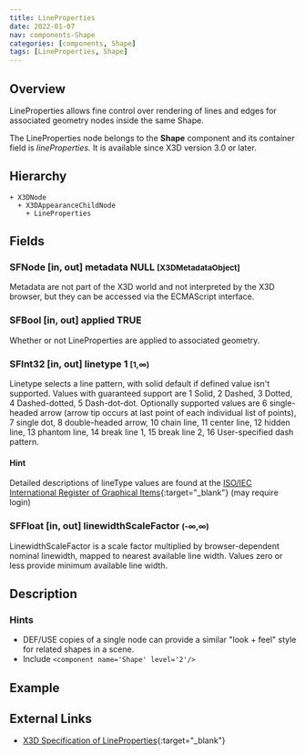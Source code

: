 ```yaml
---
title: LineProperties
date: 2022-01-07
nav: components-Shape
categories: [components, Shape]
tags: [LineProperties, Shape]
---
```

<style>
.post h3 {
  word-spacing: 0.2em;
}
</style>

## Overview

LineProperties allows fine control over rendering of lines and edges for associated geometry nodes inside the same Shape.

The LineProperties node belongs to the **Shape** component and its container field is *lineProperties.* It is available since X3D version 3.0 or later.

## Hierarchy

```
+ X3DNode
  + X3DAppearanceChildNode
    + LineProperties
```

## Fields

### SFNode [in, out] **metadata** NULL <small>[X3DMetadataObject]</small>

Metadata are not part of the X3D world and not interpreted by the X3D browser, but they can be accessed via the ECMAScript interface.

### SFBool [in, out] **applied** TRUE

Whether or not LineProperties are applied to associated geometry.

### SFInt32 [in, out] **linetype** 1 <small>[1,∞)</small>

Linetype selects a line pattern, with solid default if defined value isn't supported. Values with guaranteed support are 1 Solid, 2 Dashed, 3 Dotted, 4 Dashed-dotted, 5 Dash-dot-dot. Optionally supported values are 6 single-headed arrow (arrow tip occurs at last point of each individual list of points), 7 single dot, 8 double-headed arrow, 10 chain line, 11 center line, 12 hidden line, 13 phantom line, 14 break line 1, 15 break line 2, 16 User-specified dash pattern.

#### Hint

Detailed descriptions of lineType values are found at the [ISO/IEC International Register of Graphical Items](https://www.iso.org/jtc1/sc24/register){:target="_blank"} (may require login)

### SFFloat [in, out] **linewidthScaleFactor** <small>(-∞,∞)</small>

LinewidthScaleFactor is a scale factor multiplied by browser-dependent nominal linewidth, mapped to nearest available line width. Values zero or less provide minimum available line width.

## Description

### Hints

- DEF/USE copies of a single node can provide a similar "look + feel" style for related shapes in a scene.
- Include `<component name='Shape' level='2'/>`

## Example

<x3d-canvas src="https://create3000.github.io/media/examples/Shape/LineProperties/LineProperties.x3d"></x3d-canvas>

## External Links

- [X3D Specification of LineProperties](https://www.web3d.org/documents/specifications/19775-1/V4.0/Part01/components/shape.html#LineProperties){:target="_blank"}
